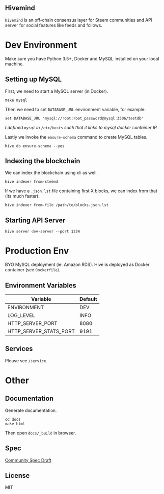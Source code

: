 ## Hivemind
`hivemind` is an off-chain consensus layer for Steem communities and API server for social features like feeds and follows.

# Dev Environment
Make sure you have Python 3.5+, Docker and MySQL installed on your local machine.

## Setting up MySQL
First, we need to start a MySQL server (in Docker).
```
make mysql
```

Then we need to set `DATABASE_URL` environment variable, for example:
```
set DATABASE_URL 'mysql://root:root_password@mysql:3306/testdb'
```
*I defined `mysql` in `/etc/hosts` such that it links to mysql docker container IP.*

Lastly we invoke the `ensure-schema` command to create MySQL tables.

```
hive db ensure-schema --yes
```

## Indexing the blockchain
We can index the blockchain using cli as well. 
```
hive indexer from-steemd
```

If we have a `.json.lst` file containing first X blocks, we can index from that (its much faster).
```
hive indexer from-file /path/to/blocks.json.lst
```

## Starting API Server
```
hive server dev-server --port 1234
```

# Production Env
BYO MySQL deployment (ie. Amazon RDS).
Hive is deployed as Docker container (see `Dockerfile`).

## Environment Variables

| Variable               | Default |
| ---------------------- | ------- |
| ENVIRONMENT            | DEV     |
| LOG_LEVEL              | INFO    |
| HTTP_SERVER_PORT       | 8080    |
| HTTP_SERVER_STATS_PORT | 9191    |

## Services
Please see `/service`.

# Other

## Documentation
Generate documentation.
```
cd docs
make html
```

Then open `docs/_build` in browser.

## Spec
[Community Spec Draft](https://github.com/steemit/condenser/wiki/Community-Spec-%5BDRAFT%5D)

## License
MIT
